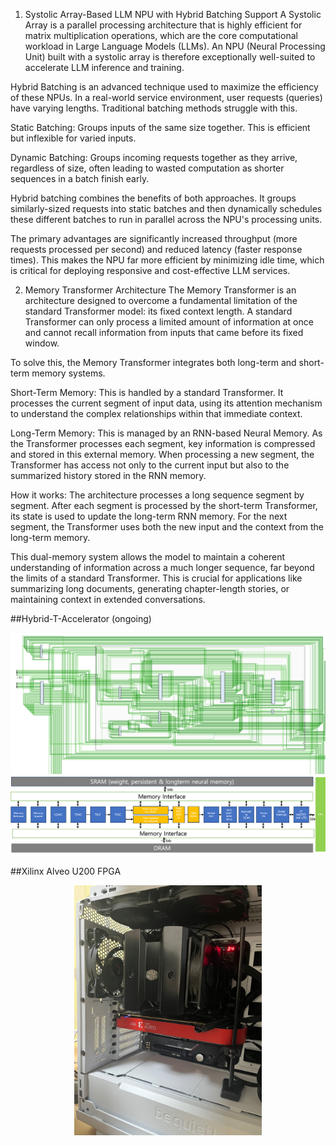 1. Systolic Array-Based LLM NPU with Hybrid Batching Support
A Systolic Array is a parallel processing architecture that is highly efficient for matrix multiplication operations, which are the core computational workload in Large Language Models (LLMs). An NPU (Neural Processing Unit) built with a systolic array is therefore exceptionally well-suited to accelerate LLM inference and training.

Hybrid Batching is an advanced technique used to maximize the efficiency of these NPUs. In a real-world service environment, user requests (queries) have varying lengths. Traditional batching methods struggle with this.

Static Batching: Groups inputs of the same size together. This is efficient but inflexible for varied inputs.

Dynamic Batching: Groups incoming requests together as they arrive, regardless of size, often leading to wasted computation as shorter sequences in a batch finish early.

Hybrid batching combines the benefits of both approaches. It groups similarly-sized requests into static batches and then dynamically schedules these different batches to run in parallel across the NPU's processing units.

The primary advantages are significantly increased throughput (more requests processed per second) and reduced latency (faster response times). This makes the NPU far more efficient by minimizing idle time, which is critical for deploying responsive and cost-effective LLM services.

2. Memory Transformer Architecture
The Memory Transformer is an architecture designed to overcome a fundamental limitation of the standard Transformer model: its fixed context length. A standard Transformer can only process a limited amount of information at once and cannot recall information from inputs that came before its fixed window.

To solve this, the Memory Transformer integrates both long-term and short-term memory systems.

Short-Term Memory: This is handled by a standard Transformer. It processes the current segment of input data, using its attention mechanism to understand the complex relationships within that immediate context.

Long-Term Memory: This is managed by an RNN-based Neural Memory. As the Transformer processes each segment, key information is compressed and stored in this external memory. When processing a new segment, the Transformer has access not only to the current input but also to the summarized history stored in the RNN memory.

How it works: The architecture processes a long sequence segment by segment. After each segment is processed by the short-term Transformer, its state is used to update the long-term RNN memory. For the next segment, the Transformer uses both the new input and the context from the long-term memory.

This dual-memory system allows the model to maintain a coherent understanding of information across a much longer sequence, far beyond the limits of a standard Transformer. This is crucial for applications like summarizing long documents, generating chapter-length stories, or maintaining context in extended conversations.

##Hybrid-T-Accelerator (ongoing)
<p align="center">
  <img src="fig/sch.png" width="1000" >
  <img src="fig/arch4.png" width="1000" >

</p>

##Xilinx Alveo U200 FPGA 
<p align="center">
  <img src="fig/u200.jpeg" width="300" >
</p>
